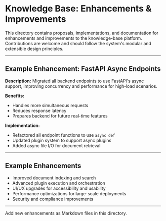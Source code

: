 # Knowledge Base: Enhancements & Improvements

This directory contains proposals, implementations, and documentation for enhancements and improvements to the knowledge-base platform. Contributions are welcome and should follow the system's modular and extensible design principles.

---

## Example Enhancement: FastAPI Async Endpoints

**Description:**
Migrated all backend endpoints to use FastAPI's async support, improving concurrency and performance for high-load scenarios.

**Benefits:**
- Handles more simultaneous requests
- Reduces response latency
- Prepares backend for future real-time features

**Implementation:**
- Refactored all endpoint functions to use `async def`
- Updated plugin system to support async plugins
- Added async file I/O for document retrieval

---

## Example Enhancements
- Improved document indexing and search
- Advanced plugin execution and orchestration
- UI/UX upgrades for accessibility and usability
- Performance optimizations for large-scale deployments
- Security and compliance improvements

---
Add new enhancements as Markdown files in this directory.
